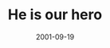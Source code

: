 ---
layout: base.njk
title : 'He is our hero' 
view_title : 'He is our hero' 
year : '2001' 
date : '2001-09-19' 
img_file : '/drawing/heisourhero.png' 
html_file : 'heisourhero' 
next_html : 'believeme.html' 
year_order : '209' 
permalink : "title/{{html_file}}.html"
---